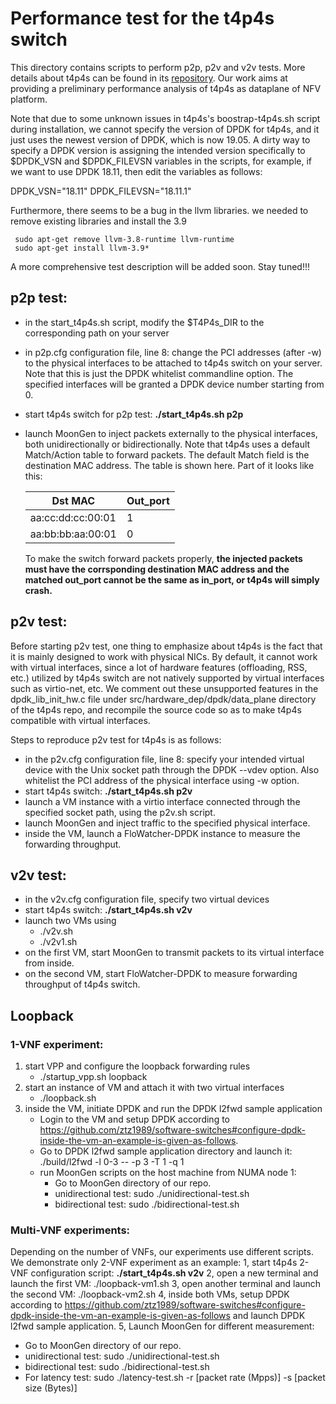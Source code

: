 # Performance test for the t4p4s switch

This directory contains scripts to perform p2p, p2v and v2v tests. More details about t4p4s can be found in its 
[repository](https://github.com/P4ELTE/t4p4s). Our work aims at providing a preliminary performance analysis of t4p4s as dataplane of NFV platform. 

Note that due to some unknown issues in t4p4s's boostrap-t4p4s.sh script during installation, we cannot specify the version of DPDK for t4p4s, and it just uses the newest version of DPDK, which is now 19.05. A dirty way to specify a DPDK version is assigning the intended version specifically to $DPDK_VSN and $DPDK_FILEVSN variables in the scripts, for example, if we want to use DPDK 18.11, then edit the variables as follows:

DPDK_VSN="18.11"
DPDK_FILEVSN="18.11.1"



Furthermore, there seems to be a bug in the llvm libraries. we needed to remove existing libraries and install the 3.9

```
 sudo apt-get remove llvm-3.8-runtime llvm-runtime 
 sudo apt-get install llvm-3.9*
```

A more comprehensive test description will be added soon. Stay tuned!!!

## p2p test:
- in the start_t4p4s.sh script, modify the $T4P4s_DIR to the corresponding path on your server
- in p2p.cfg configuration file, line 8: change the PCI addresses (after -w) to the physical interfaces to be attached to t4p4s switch on your server. 
  Note that this is just the DPDK whitelist commandline option. The specified interfaces will be granted a DPDK device number
  starting from 0.
- start t4p4s switch for p2p test: **./start_t4p4s.sh p2p**
- launch MoonGen to inject packets externally to the physical interfaces, both unidirectionally or bidirectionally. 
  Note that t4p4s uses a default Match/Action table to forward packets. The default Match field is the destination MAC address. 
  The table is shown here. Part of it looks like this:
  
  | Dst MAC  | Out_port |
  |------------------|--|
  |aa:cc:dd:cc:00:01 | 1|
  |aa:bb:bb:aa:00:01 | 0|
  
  To make the switch forward packets properly, **the injected packets must have the corrsponding destination MAC address and 
  the matched out_port cannot be the same as in_port, or t4p4s will simply crash.**
  
## p2v test:
Before starting p2v test, one thing to emphasize about t4p4s is the fact that it is mainly designed to work with physical NICs. By default, it cannot work with virtual interfaces, since a lot of hardware features (offloading, RSS, etc.) utilized by t4p4s switch are not natively supported by virtual interfaces such as virtio-net, etc. We comment out these unsupported features in the dpdk_lib_init_hw.c file under src/hardware_dep/dpdk/data_plane directory of the t4p4s repo, and recompile the source code so as to make t4p4s compatible with virtual interfaces. 

Steps to reproduce p2v test for t4p4s is as follows:
- in the p2v.cfg configuration file, line 8: specify your intended virtual device with the Unix socket path through the DPDK --vdev option. Also whitelist the PCI address of the physical interface using -w option.
- start t4p4s switch: **./start_t4p4s.sh p2v**
- launch a VM instance with a virtio interface connected through the specified socket path, using the p2v.sh script.
- launch MoonGen and inject traffic to the specified physical interface.
- inside the VM, launch a FloWatcher-DPDK instance to measure the forwarding throughput.

## v2v test:
- in the v2v.cfg configuration file, specify two virtual devices
- start t4p4s switch: **./start_t4p4s.sh v2v**
- launch two VMs using
  - ./v2v.sh
  - ./v2v1.sh
- on the first VM, start MoonGen to transmit packets to its virtual interface from inside.
- on the second VM, start FloWatcher-DPDK to measure forwarding throughput of t4p4s switch.

## Loopback
### 1-VNF experiment:
1. start VPP and configure the loopback forwarding rules
      * ./startup_vpp.sh loopback
  2. start an instance of VM and attach it with two virtual interfaces
      * ./loopback.sh
  3. inside the VM, initiate DPDK and run the DPDK l2fwd sample application
      * Login to the VM and setup DPDK according to https://github.com/ztz1989/software-switches#configure-dpdk-inside-the-vm-an-example-is-given-as-follows.
      * Go to DPDK l2fwd sample application directory and launch it: ./build/l2fwd -l 0-3 -- -p 3 -T 1 -q 1
      * run MoonGen scripts on the host machine from NUMA node 1:
           * Go to MoonGen directory of our repo.
           * unidirectional test: sudo ./unidirectional-test.sh 
           * bidirectional test: sudo ./bidirectional-test.sh
     
### Multi-VNF experiments:
Depending on the number of VNFs, our experiments use different scripts. We demonstrate only 2-VNF experiment as an example:
1, start t4p4s 2-VNF configuration script: **./start_t4p4s.sh v2v**
2, open a new terminal and launch the first VM: ./loopback-vm1.sh
3, open another terminal and launch the second VM: ./loopback-vm2.sh
4, inside both VMs, setup DPDK according to https://github.com/ztz1989/software-switches#configure-dpdk-inside-the-vm-an-example-is-given-as-follows and launch DPDK l2fwd sample application.
5, Launch MoonGen for different measurement:
   * Go to MoonGen directory of our repo.
   * unidirectional test: sudo ./unidirectional-test.sh 
   * bidirectional test: sudo ./bidirectional-test.sh
   * For latency test: sudo ./latency-test.sh -r [packet rate (Mpps)] -s [packet size (Bytes)]
